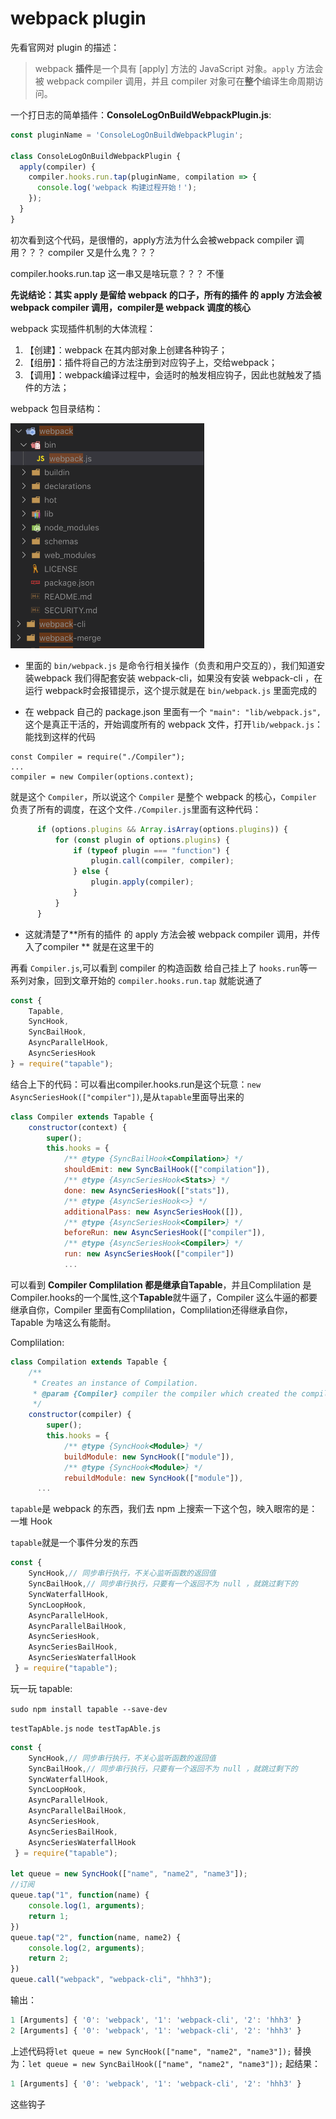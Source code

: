 # webpack plugin

先看官网对 plugin 的描述：

> webpack **插件**是一个具有 [apply] 方法的 JavaScript 对象。`apply` 方法会被 webpack compiler 调用，并且 compiler 对象可在**整个**编译生命周期访问。

一个打日志的简单插件：**ConsoleLogOnBuildWebpackPlugin.js**:

```javascript
const pluginName = 'ConsoleLogOnBuildWebpackPlugin';

class ConsoleLogOnBuildWebpackPlugin {
  apply(compiler) {
    compiler.hooks.run.tap(pluginName, compilation => {
      console.log('webpack 构建过程开始！');
    });
  }
}
```

初次看到这个代码，是很懵的，apply方法为什么会被webpack compiler 调用？？？ compiler 又是什么鬼？？？

compiler.hooks.run.tap 这一串又是啥玩意？？？ 不懂

**先说结论：其实 apply 是留给 webpack 的口子，所有的插件 的 apply 方法会被 webpack compiler 调用，compiler是 webpack 调度的核心**

webpack 实现插件机制的大体流程：

1. 【创建】：webpack 在其内部对象上创建各种钩子；
2. 【组册】：插件将自己的方法注册到对应钩子上，交给webpack；
3. 【调用】：webpack编译过程中，会适时的触发相应钩子，因此也就触发了插件的方法；

webpack 包目录结构：

![](../assert/webpack-catalog.png)

- 里面的 `bin/webpack.js` 是命令行相关操作（负责和用户交互的），我们知道安装webpack 我们得配套安装 webpack-cli，如果没有安装 webpack-cli ，在运行 webpack时会报错提示，这个提示就是在 `bin/webpack.js` 里面完成的

- 在 webpack 自己的 package.json 里面有一个 `"main": "lib/webpack.js",`这个是真正干活的，开始调度所有的 webpack 文件，打开`lib/webpack.js`：能找到这样的代码 
```
const Compiler = require("./Compiler");
...
compiler = new Compiler(options.context);
```
就是这个 `Compiler`，所以说这个 `Compiler` 是整个 webpack 的核心，`Compiler` 负责了所有的调度，在这个文件`./Compiler.js`里面有这种代码：

  ```javascript
  		if (options.plugins && Array.isArray(options.plugins)) {
  			for (const plugin of options.plugins) {
  				if (typeof plugin === "function") {
  					plugin.call(compiler, compiler);
  				} else {
  					plugin.apply(compiler);
  				}
  			}
  		}
  ```

- 这就清楚了**所有的插件 的 apply 方法会被 webpack compiler 调用，并传入了compiler ** 就是在这里干的

再看 `Compiler.js`,可以看到 compiler 的构造函数 给自己挂上了 `hooks.run`等一系列对象，回到文章开始的 `compiler.hooks.run.tap` 就能说通了

```javascript
const {
	Tapable,
	SyncHook,
	SyncBailHook,
	AsyncParallelHook,
	AsyncSeriesHook
} = require("tapable");
```

结合上下的代码：可以看出compiler.hooks.run是这个玩意：`new AsyncSeriesHook(["compiler"])`,是从`tapable`里面导出来的

```javascript
class Compiler extends Tapable {
	constructor(context) {
		super();
		this.hooks = {
			/** @type {SyncBailHook<Compilation>} */
			shouldEmit: new SyncBailHook(["compilation"]),
			/** @type {AsyncSeriesHook<Stats>} */
			done: new AsyncSeriesHook(["stats"]),
			/** @type {AsyncSeriesHook<>} */
			additionalPass: new AsyncSeriesHook([]),
			/** @type {AsyncSeriesHook<Compiler>} */
			beforeRun: new AsyncSeriesHook(["compiler"]),
			/** @type {AsyncSeriesHook<Compiler>} */
			run: new AsyncSeriesHook(["compiler"])
			...
```

可以看到 **Compiler Complilation 都是继承自Tapable**，并且Complilation 是Compiler.hooks的一个属性,这个**Tapable**就牛逼了，Compiler 这么牛逼的都要继承自你，Compiler 里面有Complilation，Complilation还得继承自你，Tapable 为啥这么有能耐。

Complilation: 

```javascript
class Compilation extends Tapable {
	/**
	 * Creates an instance of Compilation.
	 * @param {Compiler} compiler the compiler which created the compilation
	 */
	constructor(compiler) {
		super();
		this.hooks = {
			/** @type {SyncHook<Module>} */
			buildModule: new SyncHook(["module"]),
			/** @type {SyncHook<Module>} */
			rebuildModule: new SyncHook(["module"]),
      ...
```

`tapable`是 webpack 的东西，我们去 npm 上搜索一下这个包，映入眼帘的是：一堆 Hook

`tapable`就是一个事件分发的东西

```javascript
const {
    SyncHook,// 同步串行执行，不关心监听函数的返回值
    SyncBailHook,// 同步串行执行，只要有一个返回不为 null ，就跳过剩下的
    SyncWaterfallHook,
    SyncLoopHook,
    AsyncParallelHook,
    AsyncParallelBailHook,
    AsyncSeriesHook,
    AsyncSeriesBailHook,
    AsyncSeriesWaterfallHook 
 } = require("tapable");
```

玩一玩 tapable:

`sudo npm install tapable --save-dev`

`testTapAble.js` `node testTapAble.js`

```javascript
const {
    SyncHook,// 同步串行执行，不关心监听函数的返回值
    SyncBailHook,// 同步串行执行，只要有一个返回不为 null ，就跳过剩下的
    SyncWaterfallHook,
    SyncLoopHook,
    AsyncParallelHook,
    AsyncParallelBailHook,
    AsyncSeriesHook,
    AsyncSeriesBailHook,
    AsyncSeriesWaterfallHook 
 } = require("tapable");

let queue = new SyncHook(["name", "name2", "name3"]);
//订阅
queue.tap("1", function(name) {
    console.log(1, arguments);
    return 1;
})
queue.tap("2", function(name, name2) {
    console.log(2, arguments);
    return 2;
})
queue.call("webpack", "webpack-cli", "hhh3");
```

输出：

```javascript
1 [Arguments] { '0': 'webpack', '1': 'webpack-cli', '2': 'hhh3' }
2 [Arguments] { '0': 'webpack', '1': 'webpack-cli', '2': 'hhh3' }
```

上述代码将`let queue = new SyncHook(["name", "name2", "name3"]);` 替换为：`let queue = new SyncBailHook(["name", "name2", "name3"]);` 起结果：

```javascript
1 [Arguments] { '0': 'webpack', '1': 'webpack-cli', '2': 'hhh3' }
```

这些钩子